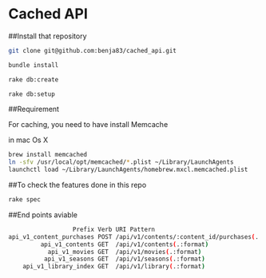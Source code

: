 Cached API
===========

##Install that repository

```bash
git clone git@github.com:benja83/cached_api.git

bundle install

rake db:create

rake db:setup
```

##Requirement

For caching, you need to have install Memcache

in mac Os X

```bash
brew install memcached
ln -sfv /usr/local/opt/memcached/*.plist ~/Library/LaunchAgents
launchctl load ~/Library/LaunchAgents/homebrew.mxcl.memcached.plist
```

##To check the features done in this repo

```bash
rake spec
```

##End points aviable

```bash
                  Prefix Verb URI Pattern                                      Controller#Action
api_v1_content_purchases POST /api/v1/contents/:content_id/purchases(.:format) api/v1/purchases#create {:format=>:json}
         api_v1_contents GET  /api/v1/contents(.:format)                       api/v1/contents#index {:format=>:json}
           api_v1_movies GET  /api/v1/movies(.:format)                         api/v1/movies#index {:format=>:json}
          api_v1_seasons GET  /api/v1/seasons(.:format)                        api/v1/seasons#index {:format=>:json}
    api_v1_library_index GET  /api/v1/library(.:format)                        api/v1/library#index {:format=>:json}
```

